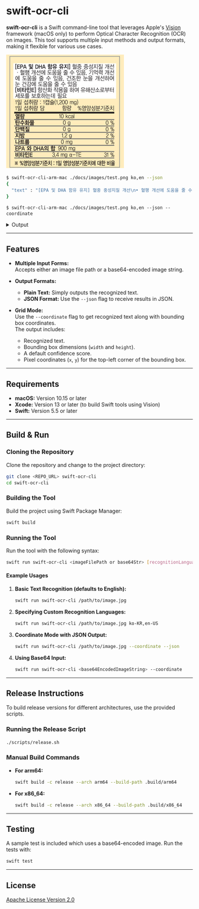 # swift-ocr-cli

**swift-ocr-cli** is a Swift command-line tool that leverages Apple's [Vision](https://developer.apple.com/documentation/vision) framework (macOS only) to perform Optical Character Recognition (OCR) on images. This tool supports multiple input methods and output formats, making it flexible for various use cases.


![](./docs/images/test.png)

```bash
$ swift-ocr-cli-arm-mac ./docs/images/test.png ko,en --json
{
  "text" : "[EPA 및 DHA 함유 유지] 혈중 중성지질 개선\n• 혈행 개선에 도움을 줄 수 있음, 기억력 개선\n에 동장에 도수 있 수 건조한 눈을 개선하여\n[비타민트 항산화 작용을 하여 유해산소로부터\n세포를 보호하는데 필요\n1일 섭취량 : 1캡슐(1,200 mg)\n1일 섭취량 당\n함량\n%영양성분기준치\n열량\n10 kcal\n탄수화물\n0 g\n단백질\n지방\n0 g\n1.2 g\n나트륨\n0 mg\nEPA 와 DHA의 합 900 mg\n비타민E\n3.4 mg a-TE\n0 %\n0 %\n2%\n0 %\n31 %\n※ %영양성분기준치 : 1일 영양성분기준치에 대한 비율"
}
```

```
$ swift-ocr-cli-arm-mac ./docs/images/test.png ko,en --json --coordinate
```

<details>
<summary>Output</summary>

```json
{
  "text" : "[EPA 및 DHA 함유 유지] 혈중 중성지질 개선\n• 혈행 개선에 도움을 줄 수 있음, 기억력 개선\n에 동장에 도수 있 수 건조한 눈을 개선하여\n[비타민트 항산화 작용을 하여 유해산소로부터\n세포를 보호하는데 필요\n1일 섭취량 : 1캡슐(1,200 mg)\n1일 섭취량 당\n함량\n%영양성분기준치\n열량\n10 kcal\n탄수화물\n0 g\n단백질\n지방\n0 g\n1.2 g\n나트륨\n0 mg\nEPA 와 DHA의 합 900 mg\n비타민E\n3.4 mg a-TE\n0 %\n0 %\n2%\n0 %\n31 %\n※ %영양성분기준치 : 1일 영양성분기준치에 대한 비율",
  "results" : [
    {
      "confidence" : 0.90000000000000002,
      "height" : 13.500000000000004,
      "text" : "[EPA 및 DHA 함유 유지] 혈중 중성지질 개선",
      "width" : 205.5,
      "coordinate" : {
        "y" : 18.000000104999991,
        "x" : 13.499997945000032
      }
    },
    {
      "confidence" : 0.90000000000000002,
      "coordinate" : {
        "y" : 31.50000007500001,
        "x" : 17.999997506250068
      },
      "text" : "• 혈행 개선에 도움을 줄 수 있음, 기억력 개선",
      "width" : 199.5,
      "height" : 11.999999999999982
    },
    {
      "confidence" : 0.90000000000000002,
      "width" : 205.875,
      "text" : "에 동장에 도수 있 수 건조한 눈을 개선하여",
      "height" : 27.000000000000007,
      "coordinate" : {
        "y" : 38.999999774999999,
        "x" : 17.999999774999992
      }
    },
    {
      "coordinate" : {
        "x" : 15.000001457142845,
        "y" : 65.999999924999997
      },
      "text" : "[비타민트 항산화 작용을 하여 유해산소로부터",
      "height" : 13.500000000000004,
      "width" : 204,
      "confidence" : 0.90000000000000002
    },
    {
      "confidence" : 0.90000000000000002,
      "coordinate" : {
        "x" : 16.50000043124999,
        "y" : 78.000000168750006
      },
      "width" : 106.5,
      "text" : "세포를 보호하는데 필요",
      "height" : 13.500000000000004
    },
    {
      "confidence" : 0.90000000000000002,
      "coordinate" : {
        "x" : 15.000001229999976,
        "y" : 91.500000135000022
      },
      "text" : "1일 섭취량 : 1캡슐(1,200 mg)",
      "height" : 13.499999999999977,
      "width" : 132
    },
    {
      "height" : 14.144134998321526,
      "confidence" : 0.90000000000000002,
      "text" : "1일 섭취량 당",
      "coordinate" : {
        "y" : 102.42793259372162,
        "x" : 14.813497974876295
      },
      "width" : 63.373003005981438
    },
    {
      "width" : 22.500000000000007,
      "coordinate" : {
        "y" : 101.99999986875002,
        "x" : 112.50000028124998
      },
      "height" : 13.500000000000004,
      "confidence" : 0.90000000000000002,
      "text" : "함량"
    },
    {
      "confidence" : 0.90000000000000002,
      "height" : 12.000000000000009,
      "coordinate" : {
        "y" : 103.5000000642857,
        "x" : 142.49999945357143
      },
      "text" : "%영양성분기준치",
      "width" : 76.500000000000014
    },
    {
      "text" : "열량",
      "height" : 13.500000000000004,
      "width" : 24,
      "coordinate" : {
        "y" : 120.00000013499999,
        "x" : 14.999999970000005
      },
      "confidence" : 0.90000000000000002
    },
    {
      "text" : "10 kcal",
      "coordinate" : {
        "x" : 104.99999942500003,
        "y" : 120.00000002499999
      },
      "height" : 10.499999999999988,
      "width" : 34.499999999999993,
      "confidence" : 0.90000000000000002
    },
    {
      "confidence" : 0.90000000000000002,
      "height" : 13.500000000000004,
      "coordinate" : {
        "x" : 16.499999710714292,
        "y" : 132.00000007499997
      },
      "width" : 40.5,
      "text" : "탄수화물"
    },
    {
      "height" : 10.499999999999988,
      "confidence" : 0.90000000000000002,
      "text" : "0 g",
      "coordinate" : {
        "x" : 114.00000029999998,
        "y" : 133.49999997500001
      },
      "width" : 18.000000000000011
    },
    {
      "width" : 31.499999999999993,
      "coordinate" : {
        "x" : 16.500000314999994,
        "y" : 145.499999925
      },
      "height" : 13.500000000000004,
      "text" : "단백질",
      "confidence" : 0.90000000000000002
    },
    {
      "text" : "지방",
      "height" : 14.999999999999998,
      "confidence" : 0.90000000000000002,
      "width" : 22.5,
      "coordinate" : {
        "x" : 14.999999835000002,
        "y" : 157.49999985000002
      }
    },
    {
      "width" : 18.000000000000011,
      "coordinate" : {
        "y" : 145.49999994999999,
        "x" : 114.00000029999998
      },
      "height" : 12.000000000000009,
      "text" : "0 g",
      "confidence" : 0.90000000000000002
    },
    {
      "text" : "1.2 g",
      "width" : 25.500000000000007,
      "coordinate" : {
        "x" : 109.50000025499999,
        "y" : 158.99999995500002
      },
      "height" : 13.500000000000004,
      "confidence" : 0.90000000000000002
    },
    {
      "height" : 13.500000000000004,
      "confidence" : 0.90000000000000002,
      "text" : "나트륨",
      "coordinate" : {
        "x" : 14.999999725000004,
        "y" : 171.00000006249999
      },
      "width" : 33
    },
    {
      "coordinate" : {
        "x" : 111.00000019999999,
        "y" : 172.49999993750004
      },
      "text" : "0 mg",
      "confidence" : 0.90000000000000002,
      "width" : 24.000000000000007,
      "height" : 10.499999999999988
    },
    {
      "text" : "EPA 와 DHA의 합 900 mg",
      "coordinate" : {
        "y" : 182.99999985000002,
        "x" : 15.000000239999999
      },
      "width" : 126,
      "height" : 14.999999999999998,
      "confidence" : 0.90000000000000002
    },
    {
      "text" : "비타민E",
      "width" : 39,
      "height" : 13.499999999999977,
      "confidence" : 0.90000000000000002,
      "coordinate" : {
        "x" : 16.500000324999995,
        "y" : 196.49999993749998
      }
    },
    {
      "height" : 14.424535274505601,
      "coordinate" : {
        "y" : 196.03773258809812,
        "x" : 92.901844003049078
      },
      "text" : "3.4 mg a-TE",
      "width" : 61.69631195068358,
      "confidence" : 0.90000000000000002
    },
    {
      "height" : 13.500000000000004,
      "text" : "0 %",
      "width" : 20.999999999999996,
      "coordinate" : {
        "x" : 199.50000026250001,
        "y" : 131.99999990625
      },
      "confidence" : 0.90000000000000002
    },
    {
      "text" : "0 %",
      "coordinate" : {
        "y" : 145.500000075,
        "x" : 199.49999983750001
      },
      "height" : 12.000000000000009,
      "confidence" : 0.90000000000000002,
      "width" : 19.499999999999996
    },
    {
      "text" : "2%",
      "width" : 20.999999999999996,
      "coordinate" : {
        "x" : 199.50000021,
        "y" : 157.49999992499997
      },
      "confidence" : 0.90000000000000002,
      "height" : 13.500000000000004
    },
    {
      "text" : "0 %",
      "height" : 13.500000000000004,
      "width" : 20.999999999999996,
      "confidence" : 0.90000000000000002,
      "coordinate" : {
        "x" : 199.50000026250001,
        "y" : 170.99999990625003
      }
    },
    {
      "confidence" : 0.90000000000000002,
      "text" : "31 %",
      "height" : 15.000000000000023,
      "width" : 25.499999999999993,
      "coordinate" : {
        "y" : 196.50000018749998,
        "x" : 195.00000028125001
      }
    },
    {
      "text" : "※ %영양성분기준치 : 1일 영양성분기준치에 대한 비율",
      "width" : 205.5,
      "confidence" : 0.90000000000000002,
      "height" : 14.999999999999998,
      "coordinate" : {
        "x" : 15.000000581249971,
        "y" : 212.99999981250002
      }
    }
  ]
}
```

</details>


---

## Features

- **Multiple Input Forms:**  
  Accepts either an image file path or a base64-encoded image string.

- **Output Formats:**  
  - **Plain Text:** Simply outputs the recognized text.  
  - **JSON Format:** Use the `--json` flag to receive results in JSON.

- **Grid Mode:**  
  Use the `--coordinate` flag to get recognized text along with bounding box coordinates.  
  The output includes:
  - Recognized text.
  - Bounding box dimensions (`width` and `height`).
  - A default confidence score.
  - Pixel coordinates (`x`, `y`) for the top-left corner of the bounding box.

---

## Requirements

- **macOS:** Version 10.15 or later
- **Xcode:** Version 13 or later (to build Swift tools using Vision)
- **Swift:** Version 5.5 or later

---

## Build & Run

### Cloning the Repository

Clone the repository and change to the project directory:

```bash
git clone <REPO_URL> swift-ocr-cli
cd swift-ocr-cli
```

### Building the Tool

Build the project using Swift Package Manager:

```bash
swift build
```

### Running the Tool

Run the tool with the following syntax:

```bash
swift run swift-ocr-cli <imageFilePath or base64Str> [recognitionLanguages] [--coordinate] [--json]
```

#### Example Usages

1. **Basic Text Recognition (defaults to English):**

    ```bash
    swift run swift-ocr-cli /path/to/image.jpg
    ```

2. **Specifying Custom Recognition Languages:**

    ```bash
    swift run swift-ocr-cli /path/to/image.jpg ko-KR,en-US
    ```

3. **Coordinate Mode with JSON Output:**

    ```bash
    swift run swift-ocr-cli /path/to/image.jpg --coordinate --json
    ```

4. **Using Base64 Input:**

    ```bash
    swift run swift-ocr-cli <base64EncodedImageString> --coordinate
    ```

---

## Release Instructions

To build release versions for different architectures, use the provided scripts.

### Running the Release Script

```bash
./scripts/release.sh
```

### Manual Build Commands

- **For arm64:**

    ```bash
    swift build -c release --arch arm64 --build-path .build/arm64
    ```

- **For x86_64:**

    ```bash
    swift build -c release --arch x86_64 --build-path .build/x86_64
    ```

---

## Testing

A sample test is included which uses a base64-encoded image. Run the tests with:

```bash
swift test
```

---

## License

[Apache License Version 2.0](./LICENSE)
